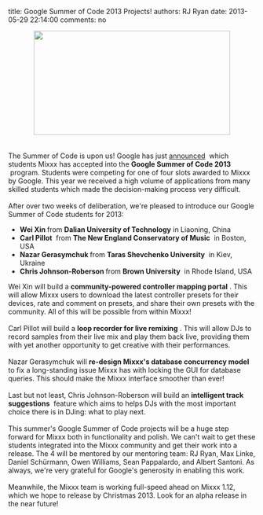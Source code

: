 title: Google Summer of Code 2013 Projects!
authors: RJ Ryan
date: 2013-05-29 22:14:00
comments: no

<div class="separator" style="clear: both; text-align: center;"><a href="{static}/images/news/image00.jpg" imageanchor="1" style="margin-left: 1em; margin-right: 1em;"><img border="0" height="212" src="{static}/images/news/image00.jpg" width="400" />
</a>
</div>
<br />
<div class="separator" style="clear: both; text-align: center;"></div>
<br />
The Summer of Code is upon us! Google has just&nbsp;<a href="http://google-opensource.blogspot.com/2013/05/students-announced-for-google-summer-of.html">announced</a>
&nbsp;which students Mixxx has accepted into the&nbsp;<span style="font-weight: bold;">Google Summer of Code 2013</span>
&nbsp;program. Students were competing for one of four slots awarded to Mixxx by Google. This year we received a high volume of applications from many skilled students which made the decision-making process very difficult.<br />
<div><br />
<div>After over two weeks of deliberation, we're pleased to introduce our Google Summer of Code students for 2013:<br />
<ul><li><b>Wei Xin </b>
from&nbsp;<b>Dalian University of Technology</b>
 in Liaoning, China</li>
<li><b>Carl Pillot</b>
&nbsp;from&nbsp;<b>The New England Conservatory of Music</b>
&nbsp;in Boston, USA</li>
<li><b>Nazar Gerasymchuk </b>
from&nbsp;<b>Taras Shevchenko University</b>
&nbsp;in Kiev, Ukraine</li>
<li><b>Chris Johnson-Roberson </b>
from&nbsp;<b>Brown University</b>
&nbsp;in Rhode Island, USA<b>&nbsp;</b>
</li>
</ul>
<div>Wei Xin will build a <b>community-powered controller mapping portal</b>
. This will allow Mixxx users to download the latest controller presets for their devices, rate and comment on presets, and share their own presets with the community. All of this will be possible from within Mixxx!<br />
<br />
Carl Pillot will build a <b>loop recorder for live remixing</b>
. This will allow DJs to record samples from their live mix and play them back live, providing them with yet another opportunity to get creative with their performances.<br />
<br />
Nazar&nbsp;Gerasymchuk will <b>re-design Mixxx's database concurrency model</b>
 to fix a long-standing issue Mixxx has with locking the GUI for database queries. This should make the Mixxx interface smoother than ever!<br />
<br />
Last but not least, Chris Johnson-Roberson will build an <b>intelligent track suggestions</b>
&nbsp;feature which aims to helps DJs with the most important choice there is in DJing: what to play next.<br />
<br />
This summer's Google Summer of Code projects will be a huge step forward for Mixxx both in functionality and polish. We can't wait to get these students integrated into the Mixxx community and get their work into a release. The 4 will be mentored by our mentoring team: RJ Ryan, Max Linke, Daniel Schürmann, Owen Williams, Sean Pappalardo, and Albert Santoni. As always, we're very grateful for Google's generosity in enabling this work.<br />
<br />
Meanwhile, the Mixxx team is working full-speed ahead on Mixxx 1.12, which we hope to release by Christmas 2013. Look for an alpha release in the near future!</div>
</div>
<div><br />
</div>
<div></div>
</div>
